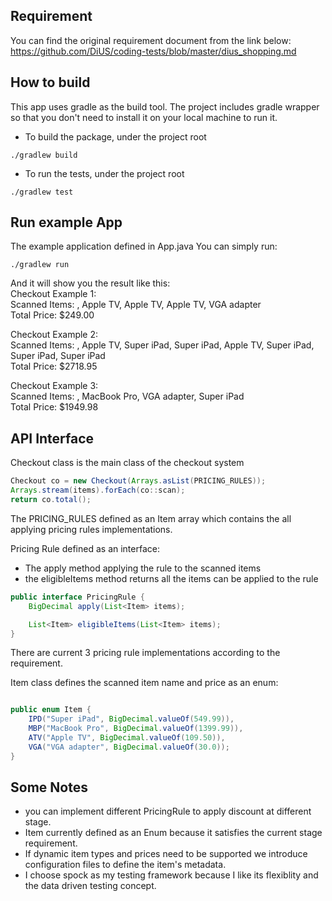 ## Requirement

You can find the original requirement document from the link below:
https://github.com/DiUS/coding-tests/blob/master/dius_shopping.md


## How to build
This app uses gradle as the build tool. The project includes gradle wrapper so that 
you don't need to install it on your local machine to run it.

- To build the package, under the project root
```shell script
./gradlew build
```

- To run the tests, under the project root
```shell script
./gradlew test
```

## Run example App

The example application defined in App.java
You can simply run:
```shell script
./gradlew run
```
And it will show you the result like this: <br>
Checkout Example 1:<br>
Scanned Items: , Apple TV, Apple TV, Apple TV, VGA adapter <br>
Total Price: $249.00 <br>

Checkout Example 2:<br>
Scanned Items: , Apple TV, Super iPad, Super iPad, Apple TV, Super iPad, Super iPad, Super iPad<br>
Total Price: $2718.95<br>

Checkout Example 3:<br>
Scanned Items: , MacBook Pro, VGA adapter, Super iPad<br>
Total Price: $1949.98<br>

## API Interface

Checkout class is the main class of the checkout system

```java
Checkout co = new Checkout(Arrays.asList(PRICING_RULES));
Arrays.stream(items).forEach(co::scan);
return co.total();
```

The PRICING_RULES defined as an Item array which contains the all applying 
pricing rules implementations.

Pricing Rule defined as an interface: <br>
- The apply method applying the rule to the scanned items
- the eligibleItems method returns all the items can be applied to the rule
```java
public interface PricingRule {
    BigDecimal apply(List<Item> items);

    List<Item> eligibleItems(List<Item> items);
}
```
There are current 3 pricing rule implementations according to the requirement.

Item class defines the scanned item name and price as an enum:
```java

public enum Item {
    IPD("Super iPad", BigDecimal.valueOf(549.99)),
    MBP("MacBook Pro", BigDecimal.valueOf(1399.99)),
    ATV("Apple TV", BigDecimal.valueOf(109.50)),
    VGA("VGA adapter", BigDecimal.valueOf(30.0));
}
```

## Some Notes

- you can implement different PricingRule to apply discount at different stage.
- Item currently defined as an Enum because it satisfies the current stage requirement.
- If dynamic item types and prices need to be supported we introduce configuration 
files to define the item's metadata.
- I choose spock as my testing framework because I like its flexiblity and the 
data driven testing concept. 
